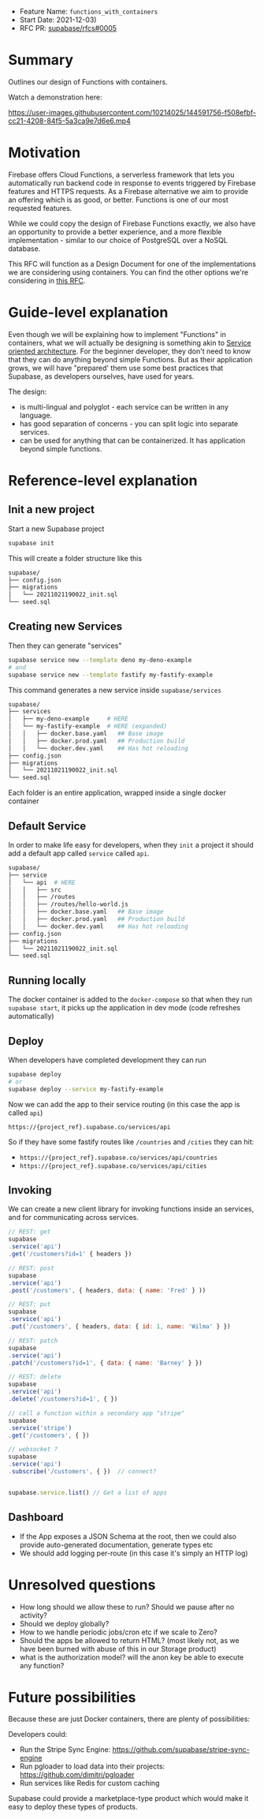 - Feature Name: `functions_with_containers`
- Start Date: 2021-12-03)
- RFC PR: [supabase/rfcs#0005](https://github.com/supabase/rfcs/pull/0005)

# Summary
[summary]: #summary

Outlines our design of Functions with containers.

Watch a demonstration here:

https://user-images.githubusercontent.com/10214025/144591756-f508efbf-cc21-4208-84f5-5a3ca9e7d6e6.mp4

# Motivation
[motivation]: #motivation

Firebase offers Cloud Functions, a serverless framework that lets you automatically run backend code in response to events triggered by Firebase features and HTTPS requests. As a Firebase alternative we aim to provide an offering which is as good, or better. Functions is one of our most requested features.

While we could copy the design of Firebase Functions exactly, we also have an opportunity to provide a better experience, and a more flexible implementation - similar to our choice of PostgreSQL over a NoSQL database.

This RFC will function as a Design Document for one of the implementations we are considering using containers. You can find the other options we're considering in [this RFC](https://github.com/supabase/rfcs/blob/rfc/functions/rfc/0004-functions.md).

# Guide-level explanation
[guide-level-explanation]: #guide-level-explanation

Even though we will be explaining how to implement "Functions" in containers, what we will actually be designing is something akin to [Service oriented architecture](https://en.wikipedia.org/wiki/Service-oriented_architecture). For the beginner developer, they don't need to know that they can do anything beyond simple Functions. But as their application grows, we will have "prepared' them use some best practices that Supabase, as developers ourselves, have used for years.

The design:

- is multi-lingual and polyglot - each service can be written in any language.
- has good separation of concerns - you can split logic into separate services.
- can be used for anything that can be containerized. It has application beyond simple functions.


# Reference-level explanation
[reference-level-explanation]: #reference-level-explanation

## Init a new project

Start a new Supabase project

```bash
supabase init
```

This will create a folder structure like this

```bash
supabase/
├── config.json
├── migrations
│   └── 20211021190022_init.sql
└── seed.sql
```

## Creating new Services

Then they can generate "services"

```bash
supabase service new --template deno my-deno-example
# and
supabase service new --template fastify my-fastify-example
```

This command generates a new service inside `supabase/services`

```bash
supabase/
├── services
│   ├── my-deno-example     # HERE
│   └── my-fastify-example  # HERE (expanded)
│   │   ├── docker.base.yaml   ## Base image 
│   │   ├── docker.prod.yaml   ## Production build
│   │   └── docker.dev.yaml    ## Has hot reloading
├── config.json
├── migrations
│   └── 20211021190022_init.sql
└── seed.sql
```

Each folder is an entire application, wrapped inside a single docker container


## Default Service

In order to make life easy for developers, when they `init` a project it should add a default app called `service` called `api`. 

```bash
supabase/
├── service
│   └── api  # HERE
│   │   ├── src 
│   │   ├── /routes 
│   │   ├── /routes/hello-world.js 
│   │   ├── docker.base.yaml   ## Base image 
│   │   ├── docker.prod.yaml   ## Production build
│   │   └── docker.dev.yaml    ## Has hot reloading
├── config.json
├── migrations
│   └── 20211021190022_init.sql
└── seed.sql
```
## Running locally

The docker container is added to the `docker-compose` so that when they run `supabase start`, it picks up the application in dev mode (code refreshes automatically)


## Deploy

When developers have completed development they can run

```bash
supabase deploy
# or 
supabase deploy --service my-fastify-example
```

Now we can add the app to their service routing (in this case the app is called `api`)

`https://{project_ref}.supabase.co/services/api`

So if they have some fastify routes like `/countries` and `/cities` they can hit:

- `https://{project_ref}.supabase.co/services/api/countries`
- `https://{project_ref}.supabase.co/services/api/cities`



## Invoking

We can create a new client library for invoking functions inside an services, and for communicating across services.

```js
// REST: get
supabase
.service('api')
.get('/customers?id=1' { headers })

// REST: post
supabase
.service('api')
.post('/customers', { headers, data: { name: 'Fred' } ))

// REST: put
supabase
.service('api')
.put('/customers', { headers, data: { id: 1, name: 'Wilma' } })

// REST: patch
supabase
.service('api')
.patch('/customers?id=1', { data: { name: 'Barney' } })

// REST: delete
supabase
.service('api')
.delete('/customers?id=1', { })

// call a function within a secondary app "stripe"
supabase
.service('stripe')
.get('/customers', { })

// websocket ?
supabase
.service('api')
.subscribe('/customers', { })  // connect?


supabase.service.list() // Get a list of apps
```

## Dashboard

- If the App exposes a JSON Schema at the root, then we could also provide auto-generated documentation, generate types etc
- We should add logging per-route (in this case it's simply an HTTP log)


# Unresolved questions
[unresolved-questions]: #unresolved-questions

- How long should we allow these to run? Should we pause after no activity?
- Should we deploy globally?
- How to we handle periodic jobs/cron etc if we scale to Zero?
- Should the apps be allowed to return HTML? (most likely not, as we have been burned with abuse of this in our Storage product)
- what is the authorization model? will the anon key be able to execute any function?

# Future possibilities
[future-possibilities]: #future-possibilities

Because these are just Docker containers, there are plenty of possibilities:

Developers could:

- Run the Stripe Sync Engine: https://github.com/supabase/stripe-sync-engine
- Run pgloader to load data into their projects: https://github.com/dimitri/pgloader
- Run services like Redis for custom caching

Supabase could provide a marketplace-type product which would make it easy to deploy these types of products.